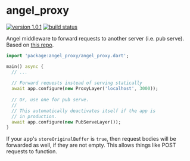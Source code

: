 # angel_proxy

[![version 1.0.1](https://img.shields.io/badge/version-1.0.1-brightgreen.svg)](https://pub.dartlang.org/packages/angel_proxy)
[![build status](https://travis-ci.org/angel-dart/proxy.svg)](https://travis-ci.org/angel-dart/proxy)

Angel middleware to forward requests to another server (i.e. pub serve).
Based on [this repo](https://github.com/agilord/http_request_proxy).

```dart
import 'package:angel_proxy/angel_proxy.dart';

main() async {
  // ...
  
  // Forward requests instead of serving statically
  await app.configure(new ProxyLayer('localhost', 3000));
  
  // Or, use one for pub serve.
  //
  // This automatically deactivates itself if the app is
  // in production.
  await app.configure(new PubServeLayer());
}
```

If your app's `storeOriginalBuffer` is `true`, then request bodies will be forwarded
as well, if they are not empty. This allows things like POST requests to function.